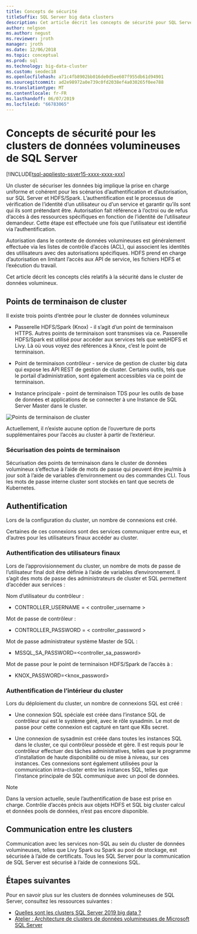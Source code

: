 ```yaml
---
title: Concepts de sécurité
titleSuffix: SQL Server big data clusters
description: Cet article décrit les concepts de sécurité pour SQL Server 2019 cluster de données volumineux (version préliminaire). Cela inclut les décrivant les points de terminaison de cluster et l’authentification du cluster.
author: nelgson
ms.author: negust
ms.reviewer: jroth
manager: jroth
ms.date: 12/06/2018
ms.topic: conceptual
ms.prod: sql
ms.technology: big-data-cluster
ms.custom: seodec18
ms.openlocfilehash: a71c4fb8902bb016de0d5ee607f955db61d94901
ms.sourcegitcommit: ad2e98972a0e739c0fd2038ef4a030265f0ee788
ms.translationtype: MT
ms.contentlocale: fr-FR
ms.lasthandoff: 06/07/2019
ms.locfileid: "66783065"
---
```

# <a name="security-concepts-for-sql-server-big-data-clusters"></a>Concepts de sécurité pour les clusters de données volumineuses de SQL Server

[!INCLUDE[tsql-appliesto-ssver15-xxxx-xxxx-xxx](../includes/tsql-appliesto-ssver15-xxxx-xxxx-xxx.md)]

Un cluster de sécuriser les données big implique la prise en charge uniforme et cohérent pour les scénarios d’authentification et d’autorisation, sur SQL Server et HDFS/Spark. L’authentification est le processus de vérification de l’identité d’un utilisateur ou d’un service et garantir qu’ils sont qui ils sont prétendant être. Autorisation fait référence à l’octroi ou de refus d’accès à des ressources spécifiques en fonction de l’identité de l’utilisateur demandeur. Cette étape est effectuée une fois que l’utilisateur est identifié via l’authentification.

Autorisation dans le contexte de données volumineuses est généralement effectuée via les listes de contrôle d’accès (ACL), qui associent les identités des utilisateurs avec des autorisations spécifiques. HDFS prend en charge d’autorisation en limitant l’accès aux API de service, les fichiers HDFS et l’exécution du travail.

Cet article décrit les concepts clés relatifs à la sécurité dans le cluster de données volumineux.

## <a name="cluster-endpoints"></a>Points de terminaison de cluster

Il existe trois points d’entrée pour le cluster de données volumineux

* Passerelle HDFS/Spark (Knox) - il s’agit d’un point de terminaison HTTPS. Autres points de terminaison sont transmises via ce. Passerelle HDFS/Spark est utilisé pour accéder aux services tels que webHDFS et Livy. Là où vous voyez des références à Knox, c’est le point de terminaison.

* Point de terminaison contrôleur - service de gestion de cluster big data qui expose les API REST de gestion de cluster. Certains outils, tels que le portail d’administration, sont également accessibles via ce point de terminaison.

* Instance principale - point de terminaison TDS pour les outils de base de données et applications de se connecter à une Instance de SQL Server Master dans le cluster.

![Points de terminaison de cluster](media/concept-security/cluster_endpoints.png)

Actuellement, il n’existe aucune option de l’ouverture de ports supplémentaires pour l’accès au cluster à partir de l’extérieur.

### <a name="how-endpoints-are-secured"></a>Sécurisation des points de terminaison

Sécurisation des points de terminaison dans le cluster de données volumineux s’effectue à l’aide de mots de passe qui peuvent être jeu/mis à jour soit à l’aide de variables d’environnement ou des commandes CLI. Tous les mots de passe interne cluster sont stockés en tant que secrets de Kubernetes.  

## <a name="authentication"></a>Authentification

Lors de la configuration du cluster, un nombre de connexions est créé.

Certaines de ces connexions sont des services communiquer entre eux, et d’autres pour les utilisateurs finaux accéder au cluster.

### <a name="end-user-authentication"></a>Authentification des utilisateurs finaux
Lors de l’approvisionnement du cluster, un nombre de mots de passe de l’utilisateur final doit être définie à l’aide de variables d’environnement. Il s’agit des mots de passe des administrateurs de cluster et SQL permettent d’accéder aux services :

Nom d’utilisateur du contrôleur :
 + CONTROLLER_USERNAME = < controller_username >

Mot de passe de contrôleur :  
 + CONTROLLER_PASSWORD = < controller_password >

Mot de passe administrateur système Master de SQL : 
 + MSSQL_SA_PASSWORD=<controller_sa_password>

Mot de passe pour le point de terminaison HDFS/Spark de l’accès à :
 + KNOX_PASSWORD=<knox_password>

### <a name="intra-cluster-authentication"></a>Authentification de l’intérieur du cluster

Lors du déploiement du cluster, un nombre de connexions SQL est créé :

* Une connexion SQL spéciale est créée dans l’instance SQL de contrôleur qui est le système géré, avec le rôle sysadmin. Le mot de passe pour cette connexion est capturé en tant que K8s secret.

* Une connexion de sysadmin est créée dans toutes les instances SQL dans le cluster, ce qui contrôleur possède et gère. Il est requis pour le contrôleur effectuer des tâches administratives, telles que le programme d’installation de haute disponibilité ou de mise à niveau, sur ces instances. Ces connexions sont également utilisées pour la communication intra-cluster entre les instances SQL, telles que l’instance principale de SQL communique avec un pool de données.

> [!NOTE]
> Dans la version actuelle, seule l’authentification de base est prise en charge. Contrôle d’accès précis aux objets HDFS et SQL big cluster calcul et données pools de données, n’est pas encore disponible.

## <a name="intra-cluster-communication"></a>Communication entre les clusters

Communication avec les services non-SQL au sein du cluster de données volumineuses, telles que Livy Spark ou Spark au pool de stockage, est sécurisée à l’aide de certificats. Tous les SQL Server pour la communication de SQL Server est sécurisé à l’aide de connexions SQL.

## <a name="next-steps"></a>Étapes suivantes

Pour en savoir plus sur les clusters de données volumineuses de SQL Server, consultez les ressources suivantes :

- [Quelles sont les clusters SQL Server 2019 big data ?](big-data-cluster-overview.md)
- [Atelier : Architecture de clusters de données volumineuses de Microsoft SQL Server](https://github.com/Microsoft/sqlworkshops/tree/master/sqlserver2019bigdataclusters)
